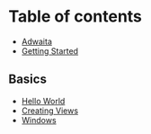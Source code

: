 # Table of contents

* [Adwaita][1]
* [Getting Started][2]

## Basics

* [Hello World][3]
* [Creating Views][4]
* [Windows][5]

[1]:	README.md
[2]:	user-manual/GettingStarted.md
[3]:	user-manual/Basics/HelloWorld.md
[4]:    user-manual/Basics/CreatingViews.md
[5]:    user-manual/Basics/Windows.md
